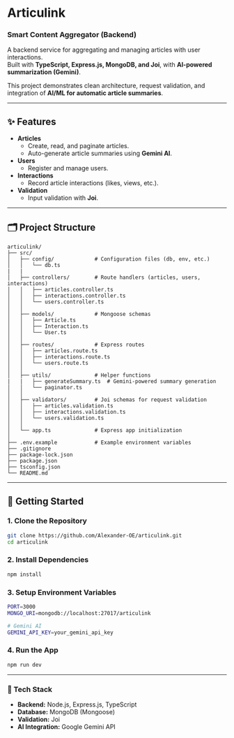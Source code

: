 # Articulink  
### Smart Content Aggregator (Backend)

A backend service for aggregating and managing articles with user interactions.  
Built with **TypeScript, Express.js, MongoDB, and Joi**, with **AI-powered summarization (Gemini)**.  

This project demonstrates clean architecture, request validation, and integration of **AI/ML for automatic article summaries**.  

---

## ✨ Features

- **Articles**
  - Create, read, and paginate articles.
  - Auto-generate article summaries using **Gemini AI**.
- **Users**
  - Register and manage users.
- **Interactions**
  - Record article interactions (likes, views, etc.).
- **Validation**
  - Input validation with **Joi**.

---

## 🗂️ Project Structure

```
articulink/
├── src/
│   ├── config/             # Configuration files (db, env, etc.)
│   │   └── db.ts
|   |
│   ├── controllers/        # Route handlers (articles, users, interactions)
│   │   ├── articles.controller.ts
│   │   ├── interactions.controller.ts
│   │   └── users.controller.ts
│   │
│   ├── models/             # Mongoose schemas
│   │   ├── Article.ts
│   │   ├── Interaction.ts
│   │   └── User.ts
│   │
│   ├── routes/             # Express routes
│   │   ├── articles.route.ts
│   │   ├── interactions.route.ts
│   │   └── users.route.ts
│   │
│   ├── utils/              # Helper functions 
|   |   ├── generateSummary.ts  # Gemini-powered summary generation
│   │   └── paginator.ts 
│   │
│   ├── validators/         # Joi schemas for request validation
│   │   ├── articles.validation.ts
│   │   ├── interactions.validation.ts
│   │   └── users.validation.ts
│   │
│   └── app.ts              # Express app initialization
│
├── .env.example            # Example environment variables
├── .gitignore
├── package-lock.json
├── package.json
├── tsconfig.json
└── README.md
```
---

## 🚀 Getting Started

### 1. Clone the Repository
```bash
git clone https://github.com/Alexander-OE/articulink.git
cd articulink
```

### 2. Install Dependencies
```bash
npm install
```

### 3. Setup Environment Variables
```bash
PORT=3000
MONGO_URI=mongodb://localhost:27017/articulink

# Gemini AI
GEMINI_API_KEY=your_gemini_api_key
```

### 4. Run the App
```bash
npm run dev
```

---

### 🔧 Tech Stack

- **Backend:** Node.js, Express.js, TypeScript
- **Database:** MongoDB (Mongoose)
- **Validation:** Joi
- **AI Integration:** Google Gemini API 

